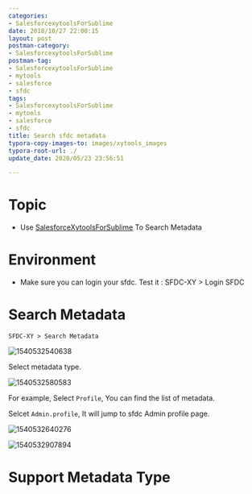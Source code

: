 ```yaml
---
categories:
- SalesforcexytoolsForSublime
date: 2018/10/27 22:00:15
layout: post
postman-category:
- SalesforcexytoolsForSublime
postman-tag:
- SalesforcexytoolsForSublime
- mytools
- salesforce
- sfdc
tags:
- SalesforcexytoolsForSublime
- mytools
- salesforce
- sfdc
title: Search sfdc metadata
typora-copy-images-to: images/xytools_images
typora-root-url: ./
update_date: 2020/05/23 23:56:51

---
```


# Topic

* Use [SalesforceXytoolsForSublime](http://salesforcexytools.com/categories/SalesforcexytoolsForSublime/) To Search Metadata

# Environment

- Make sure you can login your sfdc. Test it : SFDC-XY > Login SFDC

# Search Metadata

`SFDC-XY > Search Metadata`

![1540532540638](/blog/images/xytools_images/1540532540638.png)

Select metadata type.

![1540532580583](/blog/images/xytools_images/1540532580583.png)

For example, Select `Profile`,  You can find the list of metadata.

Selcet `Admin.profile`, It will jump to sfdc Admin profile page.

![1540532640276](/blog/images/xytools_images/1540532640276.png)



![1540532907894](/blog/images/xytools_images/1540532907894.png)



# Support Metadata Type